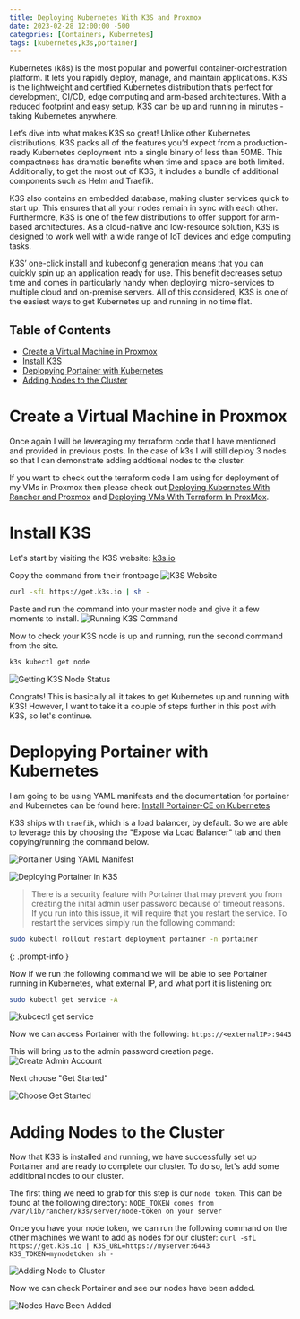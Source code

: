 ```yaml
---
title: Deploying Kubernetes With K3S and Proxmox
date: 2023-02-28 12:00:00 -500
categories: [Containers, Kubernetes]
tags: [kubernetes,k3s,portainer]
---
```


Kubernetes (k8s) is the most popular and powerful container-orchestration platform. It lets you rapidly deploy, manage, and maintain applications. K3S is the lightweight and certified Kubernetes distribution that’s perfect for development, CI/CD, edge computing and arm-based architectures. With a reduced footprint and easy setup, K3S can be up and running in minutes - taking Kubernetes anywhere.

Let’s dive into what makes K3S so great! Unlike other Kubernetes distributions, K3S packs all of the features you’d expect from a production-ready Kubernetes deployment into a single binary of less than 50MB. This compactness has dramatic benefits when time and space are both limited. Additionally, to get the most out of K3S, it includes a bundle of additional components such as Helm and Traefik.

K3S also contains an embedded database, making cluster services quick to start up. This ensures that all your nodes remain in sync with each other. Furthermore, K3S is one of the few distributions to offer support for arm-based architectures. As a cloud-native and low-resource solution, K3S is designed to work well with a wide range of IoT devices and edge computing tasks.

K3S’ one-click install and kubeconfig generation means that you can quickly spin up an application ready for use. This benefit decreases setup time and comes in particularly handy when deploying micro-services to multiple cloud and on-premise servers. All of this considered, K3S is one of the easiest ways to get Kubernetes up and running in no time flat.

## Table of Contents
- [Create a Virtual Machine in Proxmox](#create-a-virtual-machine-in-proxmox)
- [Install K3S](#install-k3s)
- [Deplopying Portainer with Kubernetes](#deplopying-portainer-with-kubernetes)
- [Adding Nodes to the Cluster](#adding-nodes-to-the-cluster)

# Create a Virtual Machine in Proxmox
Once again I will be leveraging my terraform code that I have mentioned and provided in previous posts. In the case of k3s I will still deploy 3 nodes so that I can demonstrate adding addtional nodes to the cluster.

If you want to check out the terraform code I am using for deployment of my VMs in Proxmox then please check out [Deploying Kubernetes With Rancher and Proxmox](https://ochoaprojects.github.io/posts/DeployingKubernetesWithRancher/) and [Deploying VMs With Terraform In ProxMox](https://ochoaprojects.github.io/posts/DeployingVMsWithTerraformInProxMox/).

# Install K3S
Let's start by visiting the K3S website: [k3s.io](https://k3s.io/)

Copy the command from their frontpage
![K3S Website](/project-assets/DeployingKubernetesWithK3S/k3s-website.png)

```bash
curl -sfL https://get.k3s.io | sh -
```

Paste and run the command into your master node and give it a few moments to install.
![Running K3S Command](/project-assets/DeployingKubernetesWithK3S/running-k3s-command.png)

Now to check your K3S node is up and running, run the second command from the site.

```bash
k3s kubectl get node
```

![Getting K3S Node Status](/project-assets/DeployingKubernetesWithK3S/getting-k3s-node-status.png)

Congrats! This is basically all it takes to get Kubernetes up and running with K3S! However, I want to take it a couple of steps further in this post with K3S, so let's continue.

# Deplopying Portainer with Kubernetes
I am going to be using YAML manifests and the documentation for portainer and Kubernetes can be found here: [Install Portainer-CE on Kubernetes](https://docs.portainer.io/start/install-ce/server/kubernetes/baremetal)

K3S ships with `traefik`, which is a load balancer, by default. So we are able to leverage this by choosing the "Expose via Load Balancer" tab and then copying/running the command below.

![Portainer Using YAML Manifest](/project-assets/DeployingKubernetesWithK3S/portainer-using-yaml-manifest.png)

![Deploying Portainer in K3S](/project-assets/DeployingKubernetesWithK3S/deploying-portainer-in-k3s.png)

> There is a security feature with Portainer that may prevent you from creating the inital admin user password because of timeout reasons. If you run into this issue, it will require that you restart the service. To restart the services simply run the following command:
```bash
sudo kubectl rollout restart deployment portainer -n portainer
```
{: .prompt-info }

Now if we run the following command we will be able to see Portainer running in Kubernetes, what external IP, and what port it is listening on:
```bash
sudo kubectl get service -A
```
![kubcectl get service](/project-assets/DeployingKubernetesWithK3S/kubeclt-get-service.png)

Now we can access Portainer with the following:
`https://<externalIP>:9443`

This will bring us to the admin password creation page.
![Create Admin Account](/project-assets/DeployingKubernetesWithK3S/create-admin-account.png)

Next choose "Get Started"

![Choose Get Started](/project-assets/DeployingKubernetesWithK3S/choose-get-started.png)

# Adding Nodes to the Cluster
Now that K3S is installed and running, we have successfully set up Portainer and are ready to complete our cluster. To do so, let's add some additional nodes to our cluster.

The first thing we need to grab for this step is our `node token`. This can be found at the following directory:
`NODE_TOKEN comes from /var/lib/rancher/k3s/server/node-token on your server`

Once you have your node token, we can run the following command on the other machines we want to add as nodes for our cluster:
`curl -sfL https://get.k3s.io | K3S_URL=https://myserver:6443 K3S_TOKEN=mynodetoken sh -`

![Adding Node to Cluster](/project-assets/DeployingKubernetesWithK3S/adding-node-to-cluster.png)

Now we can check Portainer and see our nodes have been added.

![Nodes Have Been Added](/project-assets/DeployingKubernetesWithK3S/nodes-have-been-added.png)

